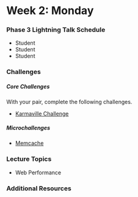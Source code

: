 # Week 2: Monday

### Phase 3 Lightning Talk Schedule

- Student
- Student
- Student

### Challenges

##### Core Challenges
With your pair, complete the following challenges.

- [Karmaville Challenge](../../../../karmaville)

##### Microchallenges

- [Memcache](../microchallenges/wk2-d1-memcache.md)

### Lecture Topics

- Web Performance

### Additional Resources
